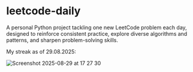 # leetcode-daily

A personal Python project tackling one new LeetCode problem each day, designed to reinforce consistent practice, explore diverse algorithms and patterns, and sharpen problem-solving skills.

My streak as of 29.08.2025:

![Screenshot 2025-08-29 at 17 27 30](https://github.com/user-attachments/assets/2d09c8f8-c019-4841-bf0b-6cdb1dd9b5d3)
